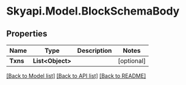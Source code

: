 
# Skyapi.Model.BlockSchemaBody

## Properties

Name | Type | Description | Notes
------------ | ------------- | ------------- | -------------
**Txns** | **List&lt;Object&gt;** |  | [optional] 

[[Back to Model list]](../README.md#documentation-for-models)
[[Back to API list]](../README.md#documentation-for-api-endpoints)
[[Back to README]](../README.md)

